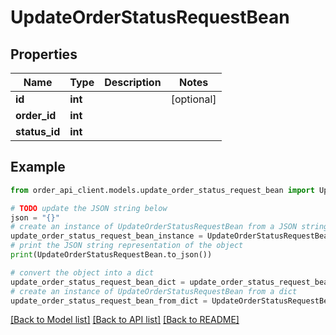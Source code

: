 # UpdateOrderStatusRequestBean


## Properties

Name | Type | Description | Notes
------------ | ------------- | ------------- | -------------
**id** | **int** |  | [optional] 
**order_id** | **int** |  | 
**status_id** | **int** |  | 

## Example

```python
from order_api_client.models.update_order_status_request_bean import UpdateOrderStatusRequestBean

# TODO update the JSON string below
json = "{}"
# create an instance of UpdateOrderStatusRequestBean from a JSON string
update_order_status_request_bean_instance = UpdateOrderStatusRequestBean.from_json(json)
# print the JSON string representation of the object
print(UpdateOrderStatusRequestBean.to_json())

# convert the object into a dict
update_order_status_request_bean_dict = update_order_status_request_bean_instance.to_dict()
# create an instance of UpdateOrderStatusRequestBean from a dict
update_order_status_request_bean_from_dict = UpdateOrderStatusRequestBean.from_dict(update_order_status_request_bean_dict)
```
[[Back to Model list]](../README.md#documentation-for-models) [[Back to API list]](../README.md#documentation-for-api-endpoints) [[Back to README]](../README.md)


